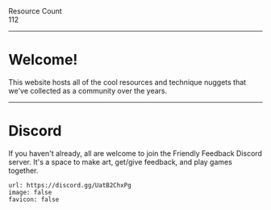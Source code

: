 <div markdown="1" class="ff_badge">
<div markdown="1" class="ff_badge_title">Resource Count</div>
<div markdown="1" class="ff_badge_value">112</div>
</div>

___

# Welcome!

This website hosts all of the cool resources and technique nuggets that we've collected as a community over the years. 

---
# Discord
If you haven't already, all are welcome to join the Friendly Feedback Discord server. It's a space to make art, get/give feedback, and play games together.

```embed
url: https://discord.gg/UatB2ChxPg
image: false
favicon: false
```